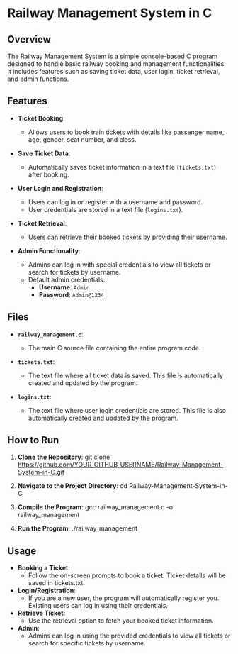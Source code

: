 # Railway Management System in C

## Overview

The Railway Management System is a simple console-based C program designed to handle basic railway booking and management functionalities. It includes features such as saving ticket data, user login, ticket retrieval, and admin functions.

## Features

- **Ticket Booking**: 
  - Allows users to book train tickets with details like passenger name, age, gender, seat number, and class.
  
- **Save Ticket Data**: 
  - Automatically saves ticket information in a text file (`tickets.txt`) after booking.
  
- **User Login and Registration**: 
  - Users can log in or register with a username and password.
  - User credentials are stored in a text file (`logins.txt`).
  
- **Ticket Retrieval**: 
  - Users can retrieve their booked tickets by providing their username.
  
- **Admin Functionality**: 
  - Admins can log in with special credentials to view all tickets or search for tickets by username.
  - Default admin credentials:
    - **Username**: `Admin`
    - **Password**: `Admin@1234`

## Files

- **`railway_management.c`**: 
  - The main C source file containing the entire program code.
  
- **`tickets.txt`**: 
  - The text file where all ticket data is saved. This file is automatically created and updated by the program.
  
- **`logins.txt`**: 
  - The text file where user login credentials are stored. This file is also automatically created and updated by the program.

## How to Run

1. **Clone the Repository**:
   git clone https://github.com/YOUR_GITHUB_USERNAME/Railway-Management-System-in-C.git

2. **Navigate to the Project Directory**:
cd Railway-Management-System-in-C

3. **Compile the Program**:
gcc railway_management.c -o railway_management

4. **Run the Program**:
./railway_management

## Usage
- **Booking a Ticket**:
    - Follow the on-screen prompts to book a ticket. Ticket details will be saved in tickets.txt.
- **Login/Registration**:
    - If you are a new user, the program will automatically register you. Existing users can log in using their credentials.
- **Retrieve Ticket**:
    - Use the retrieval option to fetch your booked ticket information.
- **Admin**:
    - Admins can log in using the provided credentials to view all tickets or search for specific tickets by username.
